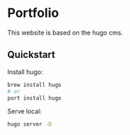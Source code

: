 # Portfolio

This website is based on the hugo cms.

## Quickstart

Install hugo:

```sh
brew install hugo
# or
port install hugo
```

Serve local:

```sh
hugo server -D
```
